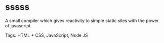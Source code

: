 # sssss

A small compiler which gives reactivity to simple
static sites with the power of javascript.

Tags: HTML + CSS, JavaScript, Node JS